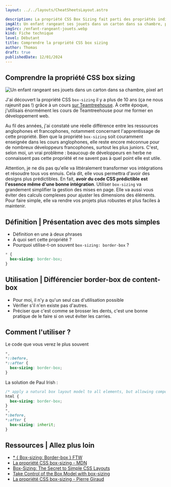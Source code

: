 ```yaml
---
layout: ../../layouts/CheatSheetsLayout.astro

description: La propriété CSS Box Sizing fait parti des propriétés indispensables à connaître. Ce qui est dommage, c'est qu'on ne parle que trop de cette police en France. On a pris le temps de faire le point dessus pour vous.
imgAlt: Un enfant rangeant ses jouets dans un carton dans sa chambre, pixel art
imgSrc: /enfant-rangeant-jouets.webp
kind: Fiche technique
level: Débutant
title: Comprendre la propriété CSS box sizing
author: Thomas
draft: true
publishedDate: 12/01/2024
---
```


<article>

# Comprendre la propriété CSS box sizing

![Un enfant rangeant ses jouets dans un carton dans sa chambre, pixel art](/enfant-rangeant-jouets.webp)


J'ai découvert la propriété CSS `box-sizing` il y a plus de 10 ans (ça ne nous rajeunit pas !) grâce à un cours [sur Teamtreehouse](https://teamtreehouse.com/). À cette époque, j'utilisais énormément les cours de Teamtreehouse pour me former en développement web.

Au fil des années, j'ai constaté une réelle différence entre les ressources anglophones et francophones, notamment concernant l'apprentissage de cette propriété. Bien que la propriété `box-sizing` soit couramment enseignée dans les cours anglophones, elle reste encore méconnue pour de nombreux développeurs francophones, surtout les plus juniors. C'est, selon moi, un vrai problème : beaucoup de développeurs en herbe ne connaissent pas cette propriété et ne savent pas à quel point elle est utile.

Attention, je ne dis pas qu'elle va littéralement transformer vos intégrations et résoudre tous vos ennuis. Cela dit, elle vous permettra d'avoir des designs plus prédictibles. En fait, **avoir du code CSS prédictible est l'essence même d'une bonne intégration**. Utiliser `box-sizing` va grandement simplifier la gestion des mises en page. Elle va aussi vous éviter des calculs complexes pour ajuster les dimensions des éléments. Pour faire simple, elle va rendre vos projets plus robustes et plus faciles à maintenir.


## Définition | Présentation avec des mots simples

- Définition en une à deux phrases
- A quoi sert cette propriété ?
- Pourquoi utilise-t-on souvent `box-sizing: border-box` ?

```css
* {
  box-sizing: border-box;
}
```

## Utilisation | Différencier border-box de content-box

- Pour moi, il n'y a qu'un seul cas d'utilisation possible
- Vérifier s'il n'en existe pas d'autres.
- Préciser que c'est comme se brosser les dents, c'est une bonne pratique de le faire si on veut éviter les carries.



## Comment l'utiliser ?


Le code que vous verez le plus souvent

```css
*,
*::before,
*::after {
  box-sizing: border-box;
}

```


La solution de Paul Irish : 

```css
/* apply a natural box layout model to all elements, but allowing components to change */
html {
  box-sizing: border-box;
}
*,
*:before,
*:after {
  box-sizing: inherit;
}
```

## Ressources | Allez plus loin

- [* { Box-sizing: Border-box } FTW](https://www.paulirish.com/2012/box-sizing-border-box-ftw/)
- [La propriété CSS box-sizing - MDN](https://developer.mozilla.org/fr/docs/Web/CSS/box-sizing)
- [Box-Sizing: The Secret to Simple CSS Layouts](https://blog.teamtreehouse.com/box-sizing-secret-simple-css-layouts)
- [Take Control of the Box Model with box-sizing](https://blog.teamtreehouse.com/take-control-of-the-box-model-with-box-sizing)
- [La propriété CSS box-sizing - Pierre Giraud](https://www.pierre-giraud.com/html-css-apprendre-coder-cours/box-sizing/)

</article>
